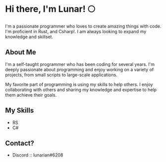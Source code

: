 # Hi there, I'm Lunar! 🌕

I'm a passionate programmer who loves to create amazing things with code. I'm proficient in Rust, and Csharp!. I am always looking to expand my knowledge and skillset.

## About Me
I'm a self-taught programmer who has been coding for several years. I'm deeply passionate about programming and enjoy working on a variety of projects, from small scripts to large-scale applications.

My favorite part of programming is using my skills to help others. I enjoy collaborating with others and sharing my knowledge and expertise to help them achieve their goals.

## My Skills
- RS 
- C#

## Contact?
- Discord :: lunarian#6208
